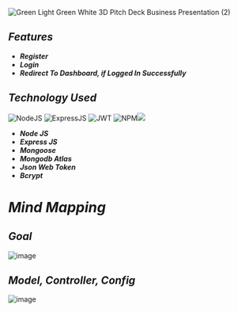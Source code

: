 ![Green Light Green White 3D Pitch Deck Business Presentation (2)](https://user-images.githubusercontent.com/91872149/204490147-ecbd81a8-9166-49bf-9d3c-42bf534d1206.png)

## _Features_
- _<b>Register</b>_
- _<b>Login</b>_
- _<b>Redirect To Dashboard, if Logged In Successfully</b>_

## _Technology Used_
<img alt="NodeJS" src="https://img.shields.io/badge/node.js-6DA55F?style=for-the-badge&logo=node.js&logoColor=white" /> <img alt="ExpressJS" src="https://img.shields.io/badge/express.js-%23404d59.svg?style=for-the-badge&logo=express&logoColor=%2361DAFB" />
<img alt="JWT" src="https://img.shields.io/badge/JWT-black?style=for-the-badge&logo=JSON%20web%20tokens" /> <img alt="NPM" src="https://img.shields.io/badge/NPM-%23000000.svg?style=for-the-badge&logo=npm&logoColor=white" /><img src="https://img.shields.io/badge/MongoDB Atlas-%234ea94b.svg?style=for-the-badge&logo=mongodb&logoColor=white" />
- _<b>Node JS</b>_  
- _<b>Express JS</b>_
- _<b>Mongoose</b>_
- _<b>Mongodb Atlas</b>_
- _<b>Json Web Token</b>_
- _<b>Bcrypt</b>_

# _Mind Mapping_

## _Goal_
![image](https://user-images.githubusercontent.com/91872149/203979924-76514e4f-877c-468a-ace5-5b1bb57b18c4.png)

## _Model, Controller, Config_
![image](https://user-images.githubusercontent.com/91872149/203983581-2b3ccb80-2386-4e17-bbc9-5919fb38b44f.png)


